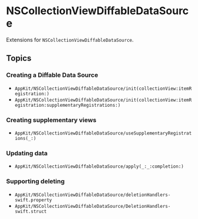 # NSCollectionViewDiffableDataSource

Extensions for `NSCollectionViewDiffableDataSource`.

## Topics

### Creating a Diffable Data Source

- ``AppKit/NSCollectionViewDiffableDataSource/init(collectionView:itemRegistration:)``
- ``AppKit/NSCollectionViewDiffableDataSource/init(collectionView:itemRegistration:supplementaryRegistrations:)``

### Creating supplementary views

- ``AppKit/NSCollectionViewDiffableDataSource/useSupplementaryRegistrations(_:)``

### Updating data

- ``AppKit/NSCollectionViewDiffableDataSource/apply(_:_:completion:)``

### Supporting deleting

- ``AppKit/NSCollectionViewDiffableDataSource/deletionHandlers-swift.property``
- ``AppKit/NSCollectionViewDiffableDataSource/DeletionHandlers-swift.struct``
